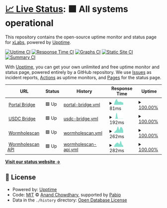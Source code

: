 # [📈 Live Status](https://xlabs.github.io/app-status): <!--live status--> **🟩 All systems operational**

This repository contains the open-source uptime monitor and status page for [xLabs](https://xlabs.github.io/app-status), powered by [Upptime](https://github.com/upptime/upptime).

[![Uptime CI](https://github.com/xlabs/app-status/workflows/Uptime%20CI/badge.svg)](https://github.com/xlabs/app-status/actions?query=workflow%3A%22Uptime+CI%22)
[![Response Time CI](https://github.com/xlabs/app-status/workflows/Response%20Time%20CI/badge.svg)](https://github.com/xlabs/app-status/actions?query=workflow%3A%22Response+Time+CI%22)
[![Graphs CI](https://github.com/xlabs/app-status/workflows/Graphs%20CI/badge.svg)](https://github.com/xlabs/app-status/actions?query=workflow%3A%22Graphs+CI%22)
[![Static Site CI](https://github.com/xlabs/app-status/workflows/Static%20Site%20CI/badge.svg)](https://github.com/xlabs/app-status/actions?query=workflow%3A%22Static+Site+CI%22)
[![Summary CI](https://github.com/xlabs/app-status/workflows/Summary%20CI/badge.svg)](https://github.com/xlabs/app-status/actions?query=workflow%3A%22Summary+CI%22)

With [Upptime](https://upptime.js.org), you can get your own unlimited and free uptime monitor and status page, powered entirely by a GitHub repository. We use [Issues](https://github.com/xlabs/app-status/issues) as incident reports, [Actions](https://github.com/xlabs/app-status/actions) as uptime monitors, and [Pages](https://xlabs.github.io/app-status) for the status page.

<!--start: status pages-->
<!-- This summary is generated by Upptime (https://github.com/upptime/upptime) -->
<!-- Do not edit this manually, your changes will be overwritten -->
<!-- prettier-ignore -->
| URL | Status | History | Response Time | Uptime |
| --- | ------ | ------- | ------------- | ------ |
| <img alt="" src="https://icons.duckduckgo.com/ip3/portalbridge.com.ico" height="13"> [Portal Bridge](https://portalbridge.com) | 🟩 Up | [portal-bridge.yml](https://github.com/XLabs/app-status/commits/HEAD/history/portal-bridge.yml) | <details><summary><img alt="Response time graph" src="./graphs/portal-bridge/response-time-week.png" height="20"> 81ms</summary><br><a href="https://xlabs.github.io/app-status/history/portal-bridge"><img alt="Response time 113" src="https://img.shields.io/endpoint?url=https%3A%2F%2Fraw.githubusercontent.com%2FXLabs%2Fapp-status%2FHEAD%2Fapi%2Fportal-bridge%2Fresponse-time.json"></a><br><a href="https://xlabs.github.io/app-status/history/portal-bridge"><img alt="24-hour response time 91" src="https://img.shields.io/endpoint?url=https%3A%2F%2Fraw.githubusercontent.com%2FXLabs%2Fapp-status%2FHEAD%2Fapi%2Fportal-bridge%2Fresponse-time-day.json"></a><br><a href="https://xlabs.github.io/app-status/history/portal-bridge"><img alt="7-day response time 81" src="https://img.shields.io/endpoint?url=https%3A%2F%2Fraw.githubusercontent.com%2FXLabs%2Fapp-status%2FHEAD%2Fapi%2Fportal-bridge%2Fresponse-time-week.json"></a><br><a href="https://xlabs.github.io/app-status/history/portal-bridge"><img alt="30-day response time 90" src="https://img.shields.io/endpoint?url=https%3A%2F%2Fraw.githubusercontent.com%2FXLabs%2Fapp-status%2FHEAD%2Fapi%2Fportal-bridge%2Fresponse-time-month.json"></a><br><a href="https://xlabs.github.io/app-status/history/portal-bridge"><img alt="1-year response time 113" src="https://img.shields.io/endpoint?url=https%3A%2F%2Fraw.githubusercontent.com%2FXLabs%2Fapp-status%2FHEAD%2Fapi%2Fportal-bridge%2Fresponse-time-year.json"></a></details> | <details><summary><a href="https://xlabs.github.io/app-status/history/portal-bridge">100.00%</a></summary><a href="https://xlabs.github.io/app-status/history/portal-bridge"><img alt="All-time uptime 100.00%" src="https://img.shields.io/endpoint?url=https%3A%2F%2Fraw.githubusercontent.com%2FXLabs%2Fapp-status%2FHEAD%2Fapi%2Fportal-bridge%2Fuptime.json"></a><br><a href="https://xlabs.github.io/app-status/history/portal-bridge"><img alt="24-hour uptime 100.00%" src="https://img.shields.io/endpoint?url=https%3A%2F%2Fraw.githubusercontent.com%2FXLabs%2Fapp-status%2FHEAD%2Fapi%2Fportal-bridge%2Fuptime-day.json"></a><br><a href="https://xlabs.github.io/app-status/history/portal-bridge"><img alt="7-day uptime 100.00%" src="https://img.shields.io/endpoint?url=https%3A%2F%2Fraw.githubusercontent.com%2FXLabs%2Fapp-status%2FHEAD%2Fapi%2Fportal-bridge%2Fuptime-week.json"></a><br><a href="https://xlabs.github.io/app-status/history/portal-bridge"><img alt="30-day uptime 100.00%" src="https://img.shields.io/endpoint?url=https%3A%2F%2Fraw.githubusercontent.com%2FXLabs%2Fapp-status%2FHEAD%2Fapi%2Fportal-bridge%2Fuptime-month.json"></a><br><a href="https://xlabs.github.io/app-status/history/portal-bridge"><img alt="1-year uptime 100.00%" src="https://img.shields.io/endpoint?url=https%3A%2F%2Fraw.githubusercontent.com%2FXLabs%2Fapp-status%2FHEAD%2Fapi%2Fportal-bridge%2Fuptime-year.json"></a></details>
| <img alt="" src="https://icons.duckduckgo.com/ip3/portalbridge.com.ico" height="13"> [USDC Bridge](https://portalbridge.com/usdc-bridge/) | 🟩 Up | [usdc-bridge.yml](https://github.com/XLabs/app-status/commits/HEAD/history/usdc-bridge.yml) | <details><summary><img alt="Response time graph" src="./graphs/usdc-bridge/response-time-week.png" height="20"> 192ms</summary><br><a href="https://xlabs.github.io/app-status/history/usdc-bridge"><img alt="Response time 62" src="https://img.shields.io/endpoint?url=https%3A%2F%2Fraw.githubusercontent.com%2FXLabs%2Fapp-status%2FHEAD%2Fapi%2Fusdc-bridge%2Fresponse-time.json"></a><br><a href="https://xlabs.github.io/app-status/history/usdc-bridge"><img alt="24-hour response time 4" src="https://img.shields.io/endpoint?url=https%3A%2F%2Fraw.githubusercontent.com%2FXLabs%2Fapp-status%2FHEAD%2Fapi%2Fusdc-bridge%2Fresponse-time-day.json"></a><br><a href="https://xlabs.github.io/app-status/history/usdc-bridge"><img alt="7-day response time 192" src="https://img.shields.io/endpoint?url=https%3A%2F%2Fraw.githubusercontent.com%2FXLabs%2Fapp-status%2FHEAD%2Fapi%2Fusdc-bridge%2Fresponse-time-week.json"></a><br><a href="https://xlabs.github.io/app-status/history/usdc-bridge"><img alt="30-day response time 69" src="https://img.shields.io/endpoint?url=https%3A%2F%2Fraw.githubusercontent.com%2FXLabs%2Fapp-status%2FHEAD%2Fapi%2Fusdc-bridge%2Fresponse-time-month.json"></a><br><a href="https://xlabs.github.io/app-status/history/usdc-bridge"><img alt="1-year response time 62" src="https://img.shields.io/endpoint?url=https%3A%2F%2Fraw.githubusercontent.com%2FXLabs%2Fapp-status%2FHEAD%2Fapi%2Fusdc-bridge%2Fresponse-time-year.json"></a></details> | <details><summary><a href="https://xlabs.github.io/app-status/history/usdc-bridge">100.00%</a></summary><a href="https://xlabs.github.io/app-status/history/usdc-bridge"><img alt="All-time uptime 100.00%" src="https://img.shields.io/endpoint?url=https%3A%2F%2Fraw.githubusercontent.com%2FXLabs%2Fapp-status%2FHEAD%2Fapi%2Fusdc-bridge%2Fuptime.json"></a><br><a href="https://xlabs.github.io/app-status/history/usdc-bridge"><img alt="24-hour uptime 100.00%" src="https://img.shields.io/endpoint?url=https%3A%2F%2Fraw.githubusercontent.com%2FXLabs%2Fapp-status%2FHEAD%2Fapi%2Fusdc-bridge%2Fuptime-day.json"></a><br><a href="https://xlabs.github.io/app-status/history/usdc-bridge"><img alt="7-day uptime 100.00%" src="https://img.shields.io/endpoint?url=https%3A%2F%2Fraw.githubusercontent.com%2FXLabs%2Fapp-status%2FHEAD%2Fapi%2Fusdc-bridge%2Fuptime-week.json"></a><br><a href="https://xlabs.github.io/app-status/history/usdc-bridge"><img alt="30-day uptime 100.00%" src="https://img.shields.io/endpoint?url=https%3A%2F%2Fraw.githubusercontent.com%2FXLabs%2Fapp-status%2FHEAD%2Fapi%2Fusdc-bridge%2Fuptime-month.json"></a><br><a href="https://xlabs.github.io/app-status/history/usdc-bridge"><img alt="1-year uptime 100.00%" src="https://img.shields.io/endpoint?url=https%3A%2F%2Fraw.githubusercontent.com%2FXLabs%2Fapp-status%2FHEAD%2Fapi%2Fusdc-bridge%2Fuptime-year.json"></a></details>
| <img alt="" src="https://icons.duckduckgo.com/ip3/wormholescan.io.ico" height="13"> [Wormholescan](https://wormholescan.io) | 🟩 Up | [wormholescan.yml](https://github.com/XLabs/app-status/commits/HEAD/history/wormholescan.yml) | <details><summary><img alt="Response time graph" src="./graphs/wormholescan/response-time-week.png" height="20"> 262ms</summary><br><a href="https://xlabs.github.io/app-status/history/wormholescan"><img alt="Response time 195" src="https://img.shields.io/endpoint?url=https%3A%2F%2Fraw.githubusercontent.com%2FXLabs%2Fapp-status%2FHEAD%2Fapi%2Fwormholescan%2Fresponse-time.json"></a><br><a href="https://xlabs.github.io/app-status/history/wormholescan"><img alt="24-hour response time 55" src="https://img.shields.io/endpoint?url=https%3A%2F%2Fraw.githubusercontent.com%2FXLabs%2Fapp-status%2FHEAD%2Fapi%2Fwormholescan%2Fresponse-time-day.json"></a><br><a href="https://xlabs.github.io/app-status/history/wormholescan"><img alt="7-day response time 262" src="https://img.shields.io/endpoint?url=https%3A%2F%2Fraw.githubusercontent.com%2FXLabs%2Fapp-status%2FHEAD%2Fapi%2Fwormholescan%2Fresponse-time-week.json"></a><br><a href="https://xlabs.github.io/app-status/history/wormholescan"><img alt="30-day response time 178" src="https://img.shields.io/endpoint?url=https%3A%2F%2Fraw.githubusercontent.com%2FXLabs%2Fapp-status%2FHEAD%2Fapi%2Fwormholescan%2Fresponse-time-month.json"></a><br><a href="https://xlabs.github.io/app-status/history/wormholescan"><img alt="1-year response time 195" src="https://img.shields.io/endpoint?url=https%3A%2F%2Fraw.githubusercontent.com%2FXLabs%2Fapp-status%2FHEAD%2Fapi%2Fwormholescan%2Fresponse-time-year.json"></a></details> | <details><summary><a href="https://xlabs.github.io/app-status/history/wormholescan">100.00%</a></summary><a href="https://xlabs.github.io/app-status/history/wormholescan"><img alt="All-time uptime 100.00%" src="https://img.shields.io/endpoint?url=https%3A%2F%2Fraw.githubusercontent.com%2FXLabs%2Fapp-status%2FHEAD%2Fapi%2Fwormholescan%2Fuptime.json"></a><br><a href="https://xlabs.github.io/app-status/history/wormholescan"><img alt="24-hour uptime 100.00%" src="https://img.shields.io/endpoint?url=https%3A%2F%2Fraw.githubusercontent.com%2FXLabs%2Fapp-status%2FHEAD%2Fapi%2Fwormholescan%2Fuptime-day.json"></a><br><a href="https://xlabs.github.io/app-status/history/wormholescan"><img alt="7-day uptime 100.00%" src="https://img.shields.io/endpoint?url=https%3A%2F%2Fraw.githubusercontent.com%2FXLabs%2Fapp-status%2FHEAD%2Fapi%2Fwormholescan%2Fuptime-week.json"></a><br><a href="https://xlabs.github.io/app-status/history/wormholescan"><img alt="30-day uptime 100.00%" src="https://img.shields.io/endpoint?url=https%3A%2F%2Fraw.githubusercontent.com%2FXLabs%2Fapp-status%2FHEAD%2Fapi%2Fwormholescan%2Fuptime-month.json"></a><br><a href="https://xlabs.github.io/app-status/history/wormholescan"><img alt="1-year uptime 100.00%" src="https://img.shields.io/endpoint?url=https%3A%2F%2Fraw.githubusercontent.com%2FXLabs%2Fapp-status%2FHEAD%2Fapi%2Fwormholescan%2Fuptime-year.json"></a></details>
| <img alt="" src="https://icons.duckduckgo.com/ip3/api.wormholescan.io.ico" height="13"> [Wormholescan API](https://api.wormholescan.io/api/v1/health) | 🟩 Up | [wormholescan-api.yml](https://github.com/XLabs/app-status/commits/HEAD/history/wormholescan-api.yml) | <details><summary><img alt="Response time graph" src="./graphs/wormholescan-api/response-time-week.png" height="20"> 282ms</summary><br><a href="https://xlabs.github.io/app-status/history/wormholescan-api"><img alt="Response time 260" src="https://img.shields.io/endpoint?url=https%3A%2F%2Fraw.githubusercontent.com%2FXLabs%2Fapp-status%2FHEAD%2Fapi%2Fwormholescan-api%2Fresponse-time.json"></a><br><a href="https://xlabs.github.io/app-status/history/wormholescan-api"><img alt="24-hour response time 426" src="https://img.shields.io/endpoint?url=https%3A%2F%2Fraw.githubusercontent.com%2FXLabs%2Fapp-status%2FHEAD%2Fapi%2Fwormholescan-api%2Fresponse-time-day.json"></a><br><a href="https://xlabs.github.io/app-status/history/wormholescan-api"><img alt="7-day response time 282" src="https://img.shields.io/endpoint?url=https%3A%2F%2Fraw.githubusercontent.com%2FXLabs%2Fapp-status%2FHEAD%2Fapi%2Fwormholescan-api%2Fresponse-time-week.json"></a><br><a href="https://xlabs.github.io/app-status/history/wormholescan-api"><img alt="30-day response time 247" src="https://img.shields.io/endpoint?url=https%3A%2F%2Fraw.githubusercontent.com%2FXLabs%2Fapp-status%2FHEAD%2Fapi%2Fwormholescan-api%2Fresponse-time-month.json"></a><br><a href="https://xlabs.github.io/app-status/history/wormholescan-api"><img alt="1-year response time 260" src="https://img.shields.io/endpoint?url=https%3A%2F%2Fraw.githubusercontent.com%2FXLabs%2Fapp-status%2FHEAD%2Fapi%2Fwormholescan-api%2Fresponse-time-year.json"></a></details> | <details><summary><a href="https://xlabs.github.io/app-status/history/wormholescan-api">100.00%</a></summary><a href="https://xlabs.github.io/app-status/history/wormholescan-api"><img alt="All-time uptime 99.97%" src="https://img.shields.io/endpoint?url=https%3A%2F%2Fraw.githubusercontent.com%2FXLabs%2Fapp-status%2FHEAD%2Fapi%2Fwormholescan-api%2Fuptime.json"></a><br><a href="https://xlabs.github.io/app-status/history/wormholescan-api"><img alt="24-hour uptime 100.00%" src="https://img.shields.io/endpoint?url=https%3A%2F%2Fraw.githubusercontent.com%2FXLabs%2Fapp-status%2FHEAD%2Fapi%2Fwormholescan-api%2Fuptime-day.json"></a><br><a href="https://xlabs.github.io/app-status/history/wormholescan-api"><img alt="7-day uptime 100.00%" src="https://img.shields.io/endpoint?url=https%3A%2F%2Fraw.githubusercontent.com%2FXLabs%2Fapp-status%2FHEAD%2Fapi%2Fwormholescan-api%2Fuptime-week.json"></a><br><a href="https://xlabs.github.io/app-status/history/wormholescan-api"><img alt="30-day uptime 100.00%" src="https://img.shields.io/endpoint?url=https%3A%2F%2Fraw.githubusercontent.com%2FXLabs%2Fapp-status%2FHEAD%2Fapi%2Fwormholescan-api%2Fuptime-month.json"></a><br><a href="https://xlabs.github.io/app-status/history/wormholescan-api"><img alt="1-year uptime 99.97%" src="https://img.shields.io/endpoint?url=https%3A%2F%2Fraw.githubusercontent.com%2FXLabs%2Fapp-status%2FHEAD%2Fapi%2Fwormholescan-api%2Fuptime-year.json"></a></details>

<!--end: status pages-->

[**Visit our status website →**](https://xlabs.github.io/app-status)

## 📄 License

- Powered by: [Upptime](https://github.com/upptime/upptime)
- Code: [MIT](./LICENSE) © [Anand Chowdhary](https://anandchowdhary.com), supported by [Pabio](https://pabio.com)
- Data in the `./history` directory: [Open Database License](https://opendatacommons.org/licenses/odbl/1-0/)
